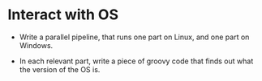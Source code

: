 # Interact with OS

* Write a parallel pipeline, that runs one part on Linux, and one part on Windows.

* In each relevant part, write a piece of groovy code that finds out what the version of the OS is.
